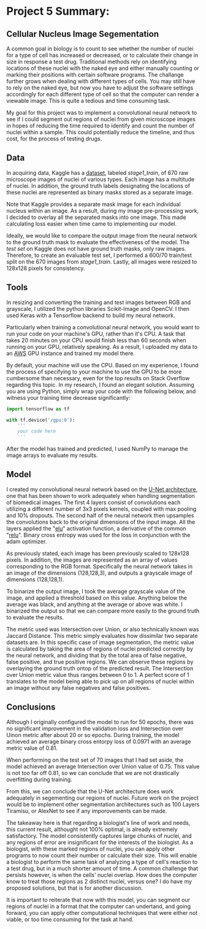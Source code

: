 # Project 5 Summary:

## Cellular Nucleus Image Segementation

A common goal in biology is to count to see whether the number of nuclei for a type of cell has increased or decreased, or to calculate their change in size in response a test drug. Traditional methods rely on identifying locations of these nuclei with the naked eye and either manually counting or marking their positions with certain software programs. The challange further grows when dealing with different types of cells. You may still have to rely on the naked eye, but now you have to adjust the software settings accordingly for each different type of cell so that the computer can render a viewable image. This is quite a tedious and time consuming task. 

My goal for this project was to implement a convolutional neural network to see if I could segment out regions of nuclei from given microscope images in hopes of reducing the time required to identify and count the number of nuclei within a sample. This could potentially reduce the timeline, and thus cost, for the process of testing drugs.

## Data

In acquiring data, Kaggle has a [dataset](https://www.kaggle.com/c/data-science-bowl-2018/data), labeled *stage1_train*, of 670 raw microscope images of nuclei of various types. Each image has a multitude of nuclei. In addition, the ground truth labels designating the locations of these nuclei are represented as binary masks stored as a separate image. 

Note that Kaggle provides a separate mask image for each individual nucleus within an image. As a result, during my image pre-processing work, I decided to overlay all the separated masks into one image. This made calculating loss easier when time came to implementing our model.

Ideally, we would like to compare the output image from the neural network to the ground truth mask to evaluate the effectiveness of the model. The *test set* on Kaggle does not have ground truth masks, only raw images. Therefore, to create an evaluable test set, I performed a 600/70 train/test split on the 670 images from *stage1_train*. Lastly, all images were resized to 128x128 pixels for consistency.

## Tools

In resizing and converting the training and test images between RGB and grayscale, I utilized the python libraries Scikit-Image and OpenCV. I then used Keras with a Tensorflow backend to build my neural network. 

Particularly when training a convolutional neural network, you would want to run your code on your machine's GPU, rather than it's CPU. A task that takes 20 minutes on your CPU would finish less than 60 seconds when running on your GPU, relatively speaking. As a result, I uploaded my data to an [AWS](https://aws.amazon.com/) GPU instance and trained my model there. 

By default, your machine will use the CPU. Based on my experience, I found the process of specifying to your machine to use the GPU to be more cumbersome than necessary, even for the top results on Stack Overflow regarding this topic. In my research, I found an elegant solution. Assuming you are using Python, simply wrap your code with the following below, and witness your training time decrease significantly:

```python
import tensorflow as tf

with tf.device('/gpu:0'):
    '''
    your code here 
    '''
```

After the model has trained and predicted, I used NumPy to manage the image arrays to evaluate my results.

## Model

I created my convolutional neural network based on the [U-Net architecture](https://arxiv.org/abs/1505.04597), one that has been shown to work adequately when handling segmentation of biomedical images. The first 4 layers consist of convolutions each utilizing a different number of 3x3 pixels kernels, coupled with max pooling and 10% dropouts. The second half of the neural network then upsamples the convolutions back to the original dimensions of the input image. All the layers applied the "[elu](https://sefiks.com/2018/01/02/elu-as-a-neural-networks-activation-function/)" activation function, a derivative of the common "[relu](https://en.wikipedia.org/wiki/Rectifier_(neural_networks))". Binary cross entropy was used for the loss in conjunction with the adam optimizer.

As previously stated, each image has been previously scaled to 128x128 pixels. In addition, the images are represented as an array of values corresponding to the RGB format. Specifically the neural network takes in an image of the dimensions (128,128,3), and outputs a grayscale image of dimensions (128,128,1).

To binarize the output image, I took the average grayscale value of the image, and applied a threshold based on this value. Anything below the average was black, and anything at the average or above was white. I binarized the output so that we can compare more easily to the ground truth to evaluate the results.

The metric used was Intersection over Union, or also technically known was Jaccard Distance. This metric simply evaluates how dissimilar two separate datasets are. In this specific case of image segmentation, the metric value is calculated by taking the area of regions of nuclei predicted correctly by the neural network, and dividing that by the total area of false negative, false positive, and true positive regions. We can observe these regions by overlaying the ground truth ontop of the predicted result. The Intersection over Union metric value thus ranges between 0 to 1. A perfect score of 1 translates to the model being able to pick up on all regions of nuclei within an image without any false negatives and false positives.

## Conclusions

Although I originally configured the model to run for 50 epochs, there was no significant improvement in the validation loss and Intersection over Uinon metric after about 20 or so epochs. During training, the model achieved an average binary cross entorpy loss of 0.0971 with an average metric value of 0.81.

When performing on the test set of 70 images that I had set aside, the model achieved an average Intersection over Union value of 0.75. This value is not too far off 0.81, so we can conclude that we are not drastically overfitting during training.

From this, we can conclude that the U-Net architecture does work adequately in segementing our regions of nuclei. Future work on the project would be to implement other segmentation architectures such as 100 Layers Tiramisu, or AlexNet to see if any imporovements can be made. 

The takeaway here is that regarding a biologist's line of work and needs, this current result, althought not 100% optimal, is already extremely satisfactory. The model consistently captures large chunks of nuclei, and any regions of error are insignificant for the interests of the biologist. As a biologist, with these marked regions of nuclei, you can apply other programs to now count their number or calculate their size. This will enable a biologist to perform the same task of analyzing a type of cell's reaction to a test drug, but in a much shorter amount of time. A common challenge that persists however, is when the cells' nuclei overlap. How does the computer know to treat those regions as 2 distinct nuclei, versus one? I do have my proposed solutions, but that is for another discussion. 

It is important to reiterate that now with this model, you can segment our regions of nuclei in a format that the computer can undertand, and going forward, you can apply other computational techniques that were either not viable, or too time consuming for the task at hand.

